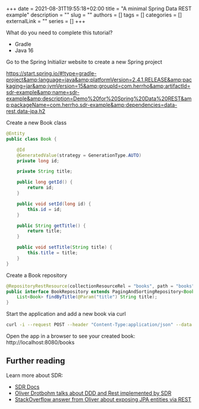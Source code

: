 +++ 
date = 2021-08-31T19:55:18+02:00
title = "A minimal Spring Data REST example"
description = ""
slug = ""
authors = []
tags = []
categories = []
externalLink = ""
series = []
+++

What do you need to complete this tutorial?
* Gradle
* Java 16

Go to the Spring Initializr website to create a new Spring project

<a href="https://start.spring.io/#!type=gradle-project&amp;language=java&amp;platformVersion=2.4.1.RELEASE&amp;packaging=jar&amp;jvmVersion=15&amp;groupId=com.herrho&amp;artifactId=sdr-example&amp;name=sdr-example&amp;description=Demo%20for%20Spring%20Data%20REST&amp;packageName=com.herrho.sdr-example&amp;dependencies=data-rest,data-jpa,h2">https://start.spring.io/#!type=gradle-project&amp;language=java&amp;platformVersion=2.4.1.RELEASE&amp;packaging=jar&amp;jvmVersion=15&amp;groupId=com.herrho&amp;artifactId=sdr-example&amp;name=sdr-example&amp;description=Demo%20for%20Spring%20Data%20REST&amp;packageName=com.herrho.sdr-example&amp;dependencies=data-rest,data-jpa,h2</a>

Create a new Book class

```java
@Entity
public class Book {

    @Id
    @GeneratedValue(strategy = GenerationType.AUTO)
    private long id;

    private String title;

    public long getId() {
        return id;
    }

    public void setId(long id) {
        this.id = id;
    }

    public String getTitle() {
        return title;
    }

    public void setTitle(String title) {
        this.title = title;
    }
}
```

Create a Book repository

```java
@RepositoryRestResource(collectionResourceRel = "books", path = "books")
public interface BookRepository extends PagingAndSortingRepository<Book, Long> {
    List<Book> findByTitle(@Param("title") String title);
}
```

Start the application and add a new book via curl

```bash
curl -i --request POST --header "Content-Type:application/json" --data '{"title" : "Moby Dick"}' http://localhost:8080/books
```

Open the app in a browser to see your created book: http://localhost:8080/books


## Further reading
Learn more about SDR:
* [SDR Docs](https://docs.spring.io/spring-data/rest/docs/3.4.2/reference/html)
* [Oliver Drotbohm talks about DDD and Rest implemented by SDR](https://kentcdodds.com/blog/authentication-in-react-applications")
* [StackOverflow answer from Oliver about exposing JPA entities via REST](https://stackoverflow.com/a/38876046/561543)
<!-- /wp:list -->